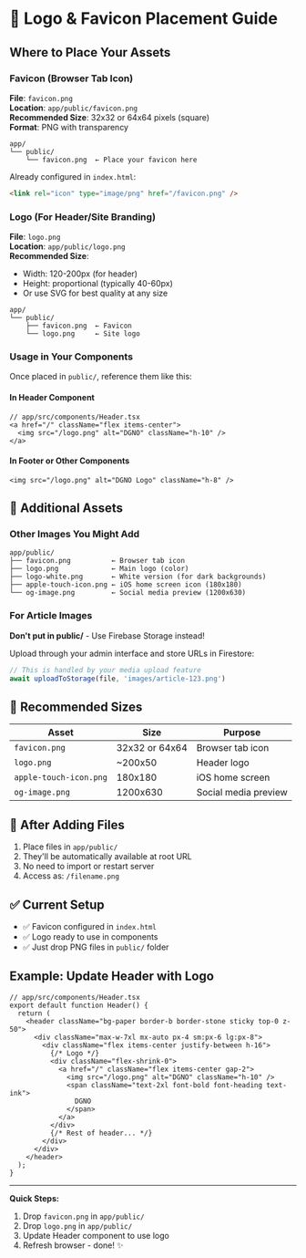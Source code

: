 # 📁 Logo & Favicon Placement Guide

## Where to Place Your Assets

### Favicon (Browser Tab Icon)

**File**: `favicon.png`  
**Location**: `app/public/favicon.png`  
**Recommended Size**: 32x32 or 64x64 pixels (square)  
**Format**: PNG with transparency

```
app/
└── public/
    └── favicon.png  ← Place your favicon here
```

Already configured in `index.html`:
```html
<link rel="icon" type="image/png" href="/favicon.png" />
```

### Logo (For Header/Site Branding)

**File**: `logo.png`  
**Location**: `app/public/logo.png`  
**Recommended Size**: 
- Width: 120-200px (for header)
- Height: proportional (typically 40-60px)
- Or use SVG for best quality at any size

```
app/
└── public/
    ├── favicon.png  ← Favicon
    └── logo.png     ← Site logo
```

### Usage in Your Components

Once placed in `public/`, reference them like this:

#### In Header Component
```tsx
// app/src/components/Header.tsx
<a href="/" className="flex items-center">
  <img src="/logo.png" alt="DGNO" className="h-10" />
</a>
```

#### In Footer or Other Components
```tsx
<img src="/logo.png" alt="DGNO Logo" className="h-8" />
```

## 🎨 Additional Assets

### Other Images You Might Add

```
app/public/
├── favicon.png          ← Browser tab icon
├── logo.png             ← Main logo (color)
├── logo-white.png       ← White version (for dark backgrounds)
├── apple-touch-icon.png ← iOS home screen icon (180x180)
└── og-image.png         ← Social media preview (1200x630)
```

### For Article Images

**Don't put in public/** - Use Firebase Storage instead!

Upload through your admin interface and store URLs in Firestore:
```typescript
// This is handled by your media upload feature
await uploadToStorage(file, 'images/article-123.png')
```

## 📐 Recommended Sizes

| Asset | Size | Purpose |
|-------|------|---------|
| `favicon.png` | 32x32 or 64x64 | Browser tab icon |
| `logo.png` | ~200x50 | Header logo |
| `apple-touch-icon.png` | 180x180 | iOS home screen |
| `og-image.png` | 1200x630 | Social media preview |

## 🔄 After Adding Files

1. Place files in `app/public/`
2. They'll be automatically available at root URL
3. No need to import or restart server
4. Access as: `/filename.png`

## ✅ Current Setup

- ✅ Favicon configured in `index.html`
- ✅ Logo ready to use in components
- ✅ Just drop PNG files in `public/` folder

## Example: Update Header with Logo

```tsx
// app/src/components/Header.tsx
export default function Header() {
  return (
    <header className="bg-paper border-b border-stone sticky top-0 z-50">
      <div className="max-w-7xl mx-auto px-4 sm:px-6 lg:px-8">
        <div className="flex items-center justify-between h-16">
          {/* Logo */}
          <div className="flex-shrink-0">
            <a href="/" className="flex items-center gap-2">
              <img src="/logo.png" alt="DGNO" className="h-10" />
              <span className="text-2xl font-bold font-heading text-ink">
                DGNO
              </span>
            </a>
          </div>
          {/* Rest of header... */}
        </div>
      </div>
    </header>
  );
}
```

---

**Quick Steps:**
1. Drop `favicon.png` in `app/public/`
2. Drop `logo.png` in `app/public/`
3. Update Header component to use logo
4. Refresh browser - done! ✨
